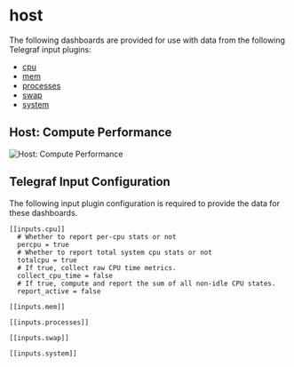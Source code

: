# host

The following dashboards are provided for use with data from the following Telegraf input plugins:

* [cpu](https://docs.influxdata.com/telegraf/latest/plugins/inputs/#cpu)
* [mem](https://docs.influxdata.com/telegraf/latest/plugins/inputs/#mem)
* [processes](https://docs.influxdata.com/telegraf/latest/plugins/inputs/#processes)
* [swap](https://docs.influxdata.com/telegraf/latest/plugins/inputs/#swap)
* [system](https://docs.influxdata.com/telegraf/latest/plugins/inputs/#system)

## Host: Compute Performance

![Host: Compute Performance](https://user-images.githubusercontent.com/10326954/50965684-f9507c80-14d2-11e9-983c-2e7cc920a584.png)

## Telegraf Input Configuration

The following input plugin configuration is required to provide the data for these dashboards.

```
[[inputs.cpu]]
  # Whether to report per-cpu stats or not
  percpu = true
  # Whether to report total system cpu stats or not
  totalcpu = true
  # If true, collect raw CPU time metrics.
  collect_cpu_time = false
  # If true, compute and report the sum of all non-idle CPU states.
  report_active = false

[[inputs.mem]]

[[inputs.processes]]

[[inputs.swap]]

[[inputs.system]]
```
